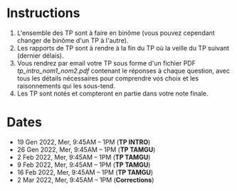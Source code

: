 # Instructions


1. L'ensemble des TP sont à faire en binôme (vous pouvez cependant changer de binôme d'un TP à l'autre).
2. Les rapports de TP sont à rendre à la fin du TP où la veille du TP suivant (dernier délais).
3. Vous rendrez par email votre TP sous forme d'un fichier PDF _tp_intro_nom1_nom2.pdf_ contenant le réponses à chaque question, avec tous les détails nécessaires pour comprendre vos choix et les raisonnements qui les sous-tend.
4. Les TP sont notés et compteront en partie dans votre note finale.

# Dates

- 19 Gen 2022, Mer, 9:45AM – 1PM  (**TP INTRO**)
- 26 Gen 2022, Mer, 9:45AM – 1PM (**TP TAMGU**)
- 2 Feb 2022, Mer, 9:45AM – 1PM (**TP TAMGU**)
- 9 Feb 2022, Mer, 9:45AM – 1PM (**TP TAMGU**)
- 16 Feb 2022, Mer, 9:45AM – 1PM (**TP TAMGU**)
- 2 Mar 2022, Mer, 9:45AM – 1PM (**Corrections**)
